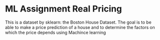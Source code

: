 # ML Assignment Real Pricing
 This is a dataset by sklearn: the Boston House Dataset. The goal is to be able to make a price prediction of a house and to determine the factors on which the price depends using Machince learning
